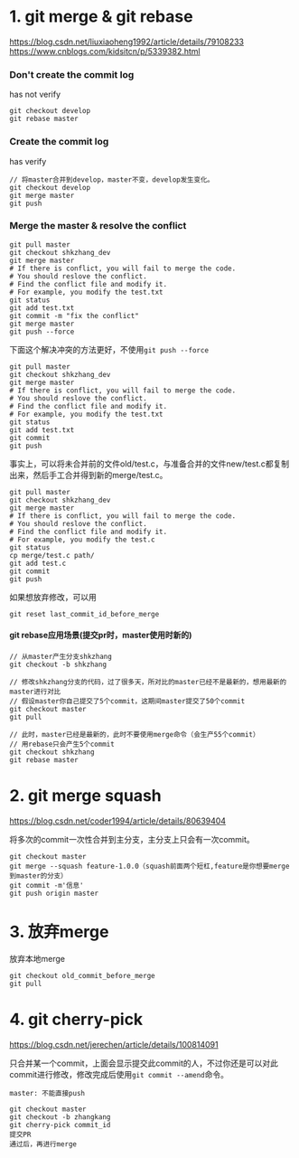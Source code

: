 #  1. git merge & git rebase

https://blog.csdn.net/liuxiaoheng1992/article/details/79108233
https://www.cnblogs.com/kidsitcn/p/5339382.html

### Don't create the commit log

has not verify

```shell
git checkout develop
git rebase master
```

### Create the commit log

has verify

```shell
// 将master合并到develop，master不变，develop发生变化。
git checkout develop
git merge master
git push
```

### Merge the master & resolve the conflict

```shell
git pull master
git checkout shkzhang_dev
git merge master
# If there is conflict, you will fail to merge the code.
# You should reslove the conflict.
# Find the conflict file and modify it.
# For example, you modify the test.txt
git status
git add test.txt
git commit -m "fix the conflict"
git merge master
git push --force
```



下面这个解决冲突的方法更好，不使用`git push --force`



```shell
git pull master
git checkout shkzhang_dev
git merge master
# If there is conflict, you will fail to merge the code.
# You should reslove the conflict.
# Find the conflict file and modify it.
# For example, you modify the test.txt
git status
git add test.txt
git commit 
git push
```



事实上，可以将未合并前的文件old/test.c，与准备合并的文件new/test.c都复制出来，然后手工合并得到新的merge/test.c。

```shell
git pull master
git checkout shkzhang_dev
git merge master
# If there is conflict, you will fail to merge the code.
# You should reslove the conflict.
# Find the conflict file and modify it.
# For example, you modify the test.c
git status
cp merge/test.c path/
git add test.c
git commit 
git push
```





如果想放弃修改，可以用

```
git reset last_commit_id_before_merge
```



#### git rebase应用场景(提交pr时，master使用时新的)

```shell
// 从master产生分支shkzhang
git checkout -b shkzhang

// 修改shkzhang分支的代码，过了很多天，所对比的master已经不是最新的，想用最新的master进行对比
// 假设master你自己提交了5个commit，这期间master提交了50个commit
git checkout master
git pull

// 此时，master已经是最新的，此时不要使用merge命令（会生产55个commit）
// 用rebase只会产生5个commit
git checkout shkzhang
git rebase master
```





# 2. git merge squash

https://blog.csdn.net/coder1994/article/details/80639404

将多次的commit一次性合并到主分支，主分支上只会有一次commit。

```shell
git checkout master
git merge --squash feature-1.0.0（squash前面两个短杠,feature是你想要merge到master的分支）
git commit -m'信息'
git push origin master

```



# 3. 放弃merge

放弃本地merge

```shell
git checkout old_commit_before_merge
git pull
```





# 4. git cherry-pick

https://blog.csdn.net/jerechen/article/details/100814091

只合并某一个commit，上面会显示提交此commit的人，不过你还是可以对此commit进行修改，修改完成后使用`git commit --amend`命令。

```shell
master: 不能直接push

git checkout master
git checkout -b zhangkang
git cherry-pick commit_id
提交PR
通过后，再进行merge
```

